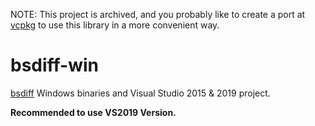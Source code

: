 NOTE: This project is archived, and you probably like to create a port at [vcpkg](https://github.com/microsoft/vcpkg) to use this library in a more convenient way.

# bsdiff-win
[bsdiff](http://www.daemonology.net/bsdiff/) Windows binaries and Visual Studio 2015 & 2019 project.

**Recommended to use VS2019 Version.**

